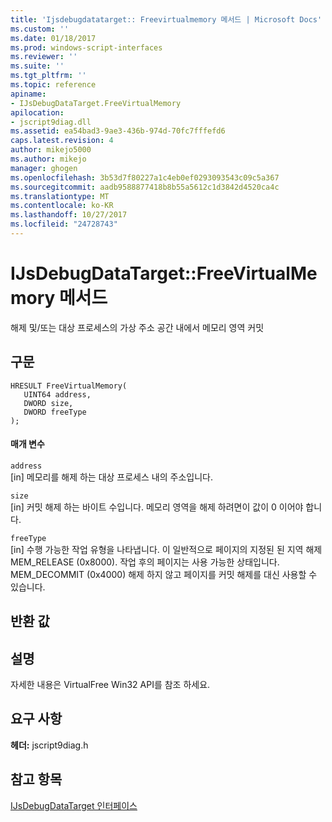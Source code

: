 ```yaml
---
title: 'Ijsdebugdatatarget:: Freevirtualmemory 메서드 | Microsoft Docs'
ms.custom: ''
ms.date: 01/18/2017
ms.prod: windows-script-interfaces
ms.reviewer: ''
ms.suite: ''
ms.tgt_pltfrm: ''
ms.topic: reference
apiname:
- IJsDebugDataTarget.FreeVirtualMemory
apilocation:
- jscript9diag.dll
ms.assetid: ea54bad3-9ae3-436b-974d-70fc7fffefd6
caps.latest.revision: 4
author: mikejo5000
ms.author: mikejo
manager: ghogen
ms.openlocfilehash: 3b53d7f80227a1c4eb0ef0293093543c09c5a367
ms.sourcegitcommit: aadb9588877418b8b55a5612c1d3842d4520ca4c
ms.translationtype: MT
ms.contentlocale: ko-KR
ms.lasthandoff: 10/27/2017
ms.locfileid: "24728743"
---
```

# <a name="ijsdebugdatatargetfreevirtualmemory-method"></a>IJsDebugDataTarget::FreeVirtualMemory 메서드
해제 및/또는 대상 프로세스의 가상 주소 공간 내에서 메모리 영역 커밋  
  
## <a name="syntax"></a>구문  
  
```  
HRESULT FreeVirtualMemory(  
   UINT64 address,  
   DWORD size,  
   DWORD freeType  
);  
```  
  
#### <a name="parameters"></a>매개 변수  
 `address`  
 [in] 메모리를 해제 하는 대상 프로세스 내의 주소입니다.  
  
 `size`  
 [in] 커밋 해제 하는 바이트 수입니다. 메모리 영역을 해제 하려면이 값이 0 이어야 합니다.  
  
 `freeType`  
 [in] 수행 가능한 작업 유형을 나타냅니다. 이 일반적으로 페이지의 지정된 된 지역 해제 MEM_RELEASE (0x8000). 작업 후의 페이지는 사용 가능한 상태입니다. MEM_DECOMMIT (0x4000) 해제 하지 않고 페이지를 커밋 해제를 대신 사용할 수 있습니다.  
  
## <a name="return-value"></a>반환 값  
  
## <a name="remarks"></a>설명  
 자세한 내용은 VirtualFree Win32 API를 참조 하세요.  
  
## <a name="requirements"></a>요구 사항  
 **헤더:** jscript9diag.h  
  
## <a name="see-also"></a>참고 항목  
 [IJsDebugDataTarget 인터페이스](../../winscript/reference/ijsdebugdatatarget-interface.md)